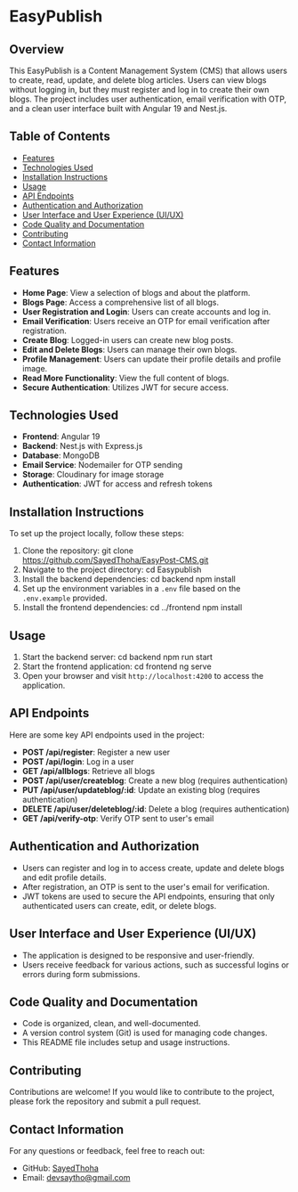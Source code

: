 # EasyPublish

## Overview
This EasyPublish is a Content Management System (CMS) that allows users to create, read, update, and delete blog articles. Users can view blogs without logging in, but they must register and log in to create their own blogs. The project includes user authentication, email verification with OTP, and a clean user interface built with Angular 19 and Nest.js.

## Table of Contents
- [Features](#features)
- [Technologies Used](#technologies-used)
- [Installation Instructions](#installation-instructions)
- [Usage](#usage)
- [API Endpoints](#api-endpoints)
- [Authentication and Authorization](#authentication-and-authorization)
- [User Interface and User Experience (UI/UX)](#user-interface-and-user-experience-uiux)
- [Code Quality and Documentation](#code-quality-and-documentation)
- [Contributing](#contributing)
- [Contact Information](#contact-information)

## Features
- **Home Page**: View a selection of blogs and about the platform.
- **Blogs Page**: Access a comprehensive list of all blogs.
- **User Registration and Login**: Users can create accounts and log in.
- **Email Verification**: Users receive an OTP for email verification after registration.
- **Create Blog**: Logged-in users can create new blog posts.
- **Edit and Delete Blogs**: Users can manage their own blogs.
- **Profile Management**: Users can update their profile details and profile image.
- **Read More Functionality**: View the full content of blogs.
- **Secure Authentication**: Utilizes JWT for secure access.

## Technologies Used
- **Frontend**: Angular 19
- **Backend**: Nest.js with Express.js
- **Database**: MongoDB
- **Email Service**: Nodemailer for OTP sending
- **Storage**: Cloudinary for image storage
- **Authentication**: JWT for access and refresh tokens

## Installation Instructions
To set up the project locally, follow these steps:

1. Clone the repository:
   git clone https://github.com/SayedThoha/EasyPost-CMS.git
2. Navigate to the project directory:
    cd Easypublish
3. Install the backend dependencies:
   cd backend
   npm install
4. Set up the environment variables in a `.env` file based on the `.env.example` provided.
5. Install the frontend dependencies:
   cd ../frontend
   npm install

## Usage
1. Start the backend server:
   cd backend
   npm run start
2. Start the frontend application:
   cd frontend
   ng serve
3. Open your browser and visit `http://localhost:4200` to access the application.

## API Endpoints
Here are some key API endpoints used in the project:

- **POST /api/register**: Register a new user
- **POST /api/login**: Log in a user
- **GET /api/allblogs**: Retrieve all blogs
- **POST /api/user/createblog**: Create a new blog (requires authentication)
- **PUT /api/user/updateblog/:id**: Update an existing blog (requires authentication)
- **DELETE /api/user/deleteblog/:id**: Delete a blog (requires authentication)
- **GET /api/verify-otp**: Verify OTP sent to user's email

## Authentication and Authorization
- Users can register and log in to access create, update and delete blogs and edit profile details.
- After registration, an OTP is sent to the user's email for verification.
- JWT tokens are used to secure the API endpoints, ensuring that only authenticated users can create, edit, or delete blogs.

## User Interface and User Experience (UI/UX)
- The application is designed to be responsive and user-friendly.
- Users receive feedback for various actions, such as successful logins or errors during form submissions.

## Code Quality and Documentation
- Code is organized, clean, and well-documented.
- A version control system (Git) is used for managing code changes.
- This README file includes setup and usage instructions.

## Contributing
Contributions are welcome! If you would like to contribute to the project, please fork the repository and submit a pull request.

## Contact Information
For any questions or feedback, feel free to reach out:
- GitHub: [SayedThoha]()
- Email: devsaytho@gmail.com
